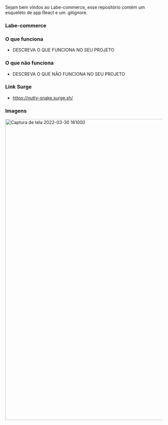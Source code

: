 Sejam bem vindos ao Labe-commerce, esse repositório contém um esqueleto de app React e um .gitignore.

### Labe-commerce

### O que funciona
- DESCREVA O QUE FUNCIONA NO SEU PROJETO

### O que não funciona
- DESCREVA O QUE NÃO FUNCIONA NO SEU PROJETO

### Link Surge 
- https://nutty-snake.surge.sh/

### Imagens
<img width="960" alt="Captura de tela 2022-03-30 161000" src="https://user-images.githubusercontent.com/88721328/160913354-359d0521-90fe-4e50-9f29-349042b4fad3.png">
